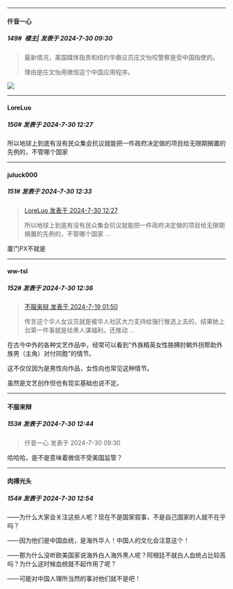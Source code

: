 ﻿
*****

####  仟音一心  
##### 149#         楼主| 发表于 2024-7-30 09:30

<blockquote>最新情况，美国媒体指责和纽约华裔议员庄文怡咬警察是受中国指使的。

理由是庄文怡用微信这个中国应用程序。</blockquote>
<img src="https://p.sda1.dev/18/893fd966c428a5c7061e6d55b67f997c/005HX6voly1hs5sgoawtfj30iw0clwgp.jpg" referrerpolicy="no-referrer">


*****

####  LoreLuo  
##### 150#       发表于 2024-7-30 12:27

所以地球上到底有没有民众集会抗议就能把一件政府决定做的项目给无限期搁置的先例的，不管哪个国家


*****

####  juluck000  
##### 151#       发表于 2024-7-30 12:33

<blockquote><a href="httphttps://bbs.saraba1st.com/2b/forum.php?mod=redirect&amp;goto=findpost&amp;pid=65742801&amp;ptid=2191923" target="_blank">LoreLuo 发表于 2024-7-30 12:27</a>

所以地球上到底有没有民众集会抗议就能把一件政府决定做的项目给无限期搁置的先例的，不管哪个国家 ...</blockquote>
厦门PX不就是

*****

####  ww-tsl  
##### 152#       发表于 2024-7-30 12:36

<blockquote><a href="httphttps://bbs.saraba1st.com/2b/forum.php?mod=redirect&amp;goto=findpost&amp;pid=65630882&amp;ptid=2191923" target="_blank">不服来辩 发表于 2024-7-19 01:50</a>

传言这个华人女议员就是被华人社区大力支持给强行推选上去的，结果她上台第一件事就是给黑人谋福利，还推动 ...</blockquote>
在古今中外的各种文艺作品中，经常可以看到“外族精英女性胳膊肘朝外拐帮助外族男（主角）对付同胞”的情节。

这不仅仅因为是男性向作品，女性向也常见这种情节。

虽然是文艺创作但也有现实基础也说不定。


*****

####  不服来辩  
##### 153#       发表于 2024-7-30 12:44

<blockquote>仟音一心 发表于 2024-7-30 09:30
</blockquote>
哈哈哈，是不是意味着微信不受美国监管？


*****

####  肉搏光头  
##### 154#       发表于 2024-7-30 12:54

——为什么大家会关注这些人呢？现在不是国家叙事，不是自己国家的人就不在乎吗？

——因为他们是中国血统，是海外华人！中国人的文化会注意这个！

——那为什么没听欧美国家说海外白人海外黑人呢？阿根廷不就白人血统占比较高吗？为什么这时候血统就不起作用了呢？

——可能对中国人理所当然的事对他们就不是吧！

